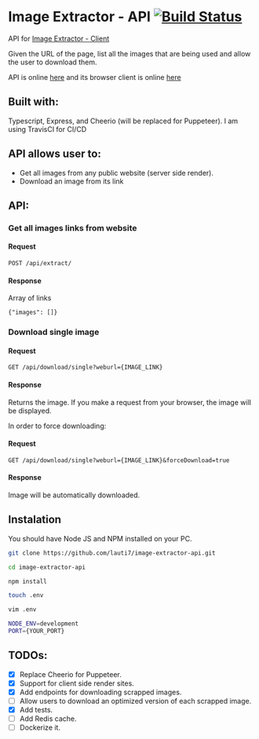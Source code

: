 # Image Extractor - API [![Build Status](https://app.travis-ci.com/lauti7/image-extractor-api.svg?branch=main)](https://app.travis-ci.com/lauti7/image-extractor-api)

API for [Image Extractor - Client](https://github.com/lauti7/image-extractor-client)

Given the URL of the page, list all the images that are being used and allow the user to download them.

API is online [here](https://image-extractor-api.herokuapp.com/api/status) and its browser client is online [here](https://lauti7.github.io/image-extractor-client/)

## Built with:

Typescript, Express, and Cheerio (will be replaced for Puppeteer). I am using TravisCI for CI/CD

## API allows user to:

- Get all images from any public website (server side render).
- Download an image from its link

## API:

### Get all images links from website

#### Request

`POST /api/extract/`

#### Response

Array of links

    {"images": []}

### Download single image

#### Request

`GET /api/download/single?weburl={IMAGE_LINK}`

#### Response

Returns the image. If you make a request from your browser, the image will be displayed.

In order to force downloading:

#### Request

`GET /api/download/single?weburl={IMAGE_LINK}&forceDownload=true`

#### Response

Image will be automatically downloaded.

## Instalation

You should have Node JS and NPM installed on your PC.

```bash
git clone https://github.com/lauti7/image-extractor-api.git
```

```bash
cd image-extractor-api
```

```bash
npm install
```

```bash
touch .env

vim .env

NODE_ENV=development
PORT={YOUR_PORT}

```

## TODOs:

- [x] Replace Cheerio for Puppeteer.
- [x] Support for client side render sites.
- [x] Add endpoints for downloading scrapped images.
- [ ] Allow users to download an optimized version of each scrapped image.
- [x] Add tests.
- [ ] Add Redis cache.
- [ ] Dockerize it.
